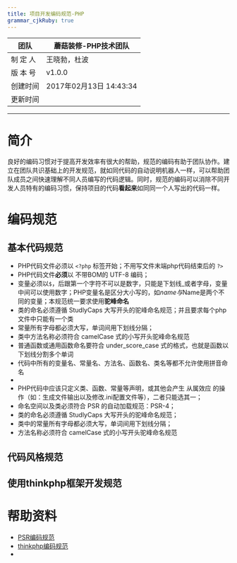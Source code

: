```yaml
---
title: 项目开发编码规范-PHP
grammar_cjkRuby: true
---
```


|   团队  |   蘑菇装修-PHP技术团队  |  
| --- | --- | 
|   制 定 人  |   王晓勃，杜波  |     
|   版 本 号 |   v1.0.0  |     
|   创建时间  |   2017年02月13日 14:43:34  |    
|   更新时间  |    |

____

# 简介
良好的编码习惯对于提高开发效率有很大的帮助，规范的编码有助于团队协作。建立在团队共识基础上的开发规范，就如同代码的自动说明机器人一样，可以帮助团队成员之间快速理解不同人员编写的代码逻辑。同时，规范的编码可以消除不同开发人员特有的编码习惯，保持项目的代码**看起来**如同同一个人写出的代码一样。

# 编码规范

## 基本代码规范
* PHP代码文件必须以 `<?php`  标签开始；不用写文件末端php代码结束后的 `?>`
* PHP代码文件**必须**以 不带BOM的 UTF-8 编码；
* 变量必须以`$`，后跟第一个字符不可以是数字，只能是下划线_或者字母，变量中间可以使用数字；PHP变量名是区分大小写的，如$name与$Name是两个不同的变量；本规范统一要求使用**驼峰命名**  
* 类的命名必须遵循 StudlyCaps 大写开头的驼峰命名规范；并且要求每个php文件中只能有一个类
* 常量所有字母都必须大写，单词间用下划线分隔；
* 类中方法名称必须符合 camelCase 式的小写开头驼峰命名规范
* 普通函数或通用函数命名要符合 under_score_case 式的格式，也就是函数以下划线分割多个单词
* 代码中所有的变量名、常量名、方法名、函数名、类名等都不允许使用拼音命名
* 
* PHP代码中应该只定义类、函数、常量等声明，或其他会产生 从属效应 的操作（如：生成文件输出以及修改.ini配置文件等），二者只能选其一；
* 命名空间以及类必须符合 PSR 的自动加载规范：PSR-4；
* 类的命名必须遵循 StudlyCaps 大写开头的驼峰命名规范；
* 类中的常量所有字母都必须大写，单词间用下划线分隔；
* 方法名称必须符合 camelCase 式的小写开头驼峰命名规范

## 代码风格规范


## 使用thinkphp框架开发规范

# 帮助资料

* [PSR编码规范](https://github.com/wxb/phpLab/tree/master/PSR)
* [thinkphp编码规范](http://document.thinkphp.cn/manual_3_2.html#develop_standard)
* 


